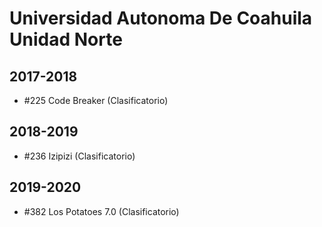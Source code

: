 # Universidad Autonoma De Coahuila Unidad Norte

## 2017-2018

- #225 Code Breaker (Clasificatorio)

## 2018-2019

- #236 Izipizi (Clasificatorio)

## 2019-2020

- #382 Los Potatoes 7.0 (Clasificatorio)


